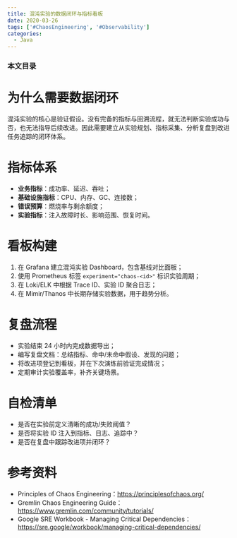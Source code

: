 ```yaml
---
title: 混沌实验的数据闭环与指标看板
date: 2020-03-26
tags: ['#ChaosEngineering', '#Observability']
categories:
  - Java
---
```


### 本文目录
<!-- toc -->

# 为什么需要数据闭环
混沌实验的核心是验证假设。没有完备的指标与回溯流程，就无法判断实验成功与否，也无法指导后续改进。因此需要建立从实验规划、指标采集、分析复盘到改进任务追踪的闭环体系。

# 指标体系
- **业务指标**：成功率、延迟、吞吐；
- **基础设施指标**：CPU、内存、GC、连接数；
- **错误预算**：燃烧率与剩余额度；
- **实验指标**：注入故障时长、影响范围、恢复时间。

# 看板构建
1. 在 Grafana 建立混沌实验 Dashboard，包含基线对比面板；
2. 使用 Prometheus 标签 `experiment="chaos-<id>"` 标识实验周期；
3. 在 Loki/ELK 中根据 Trace ID、实验 ID 聚合日志；
4. 在 Mimir/Thanos 中长期存储实验数据，用于趋势分析。

# 复盘流程
- 实验结束 24 小时内完成数据导出；
- 编写复盘文档：总结指标、命中/未命中假设、发现的问题；
- 将改进项登记到看板，并在下次演练前验证完成情况；
- 定期审计实验覆盖率，补齐关键场景。

# 自检清单
- 是否在实验前定义清晰的成功/失败阈值？
- 是否将实验 ID 注入到指标、日志、追踪中？
- 是否在复盘中跟踪改进项并闭环？

# 参考资料
- Principles of Chaos Engineering：https://principlesofchaos.org/
- Gremlin Chaos Engineering Guide：https://www.gremlin.com/community/tutorials/
- Google SRE Workbook - Managing Critical Dependencies：https://sre.google/workbook/managing-critical-dependencies/
